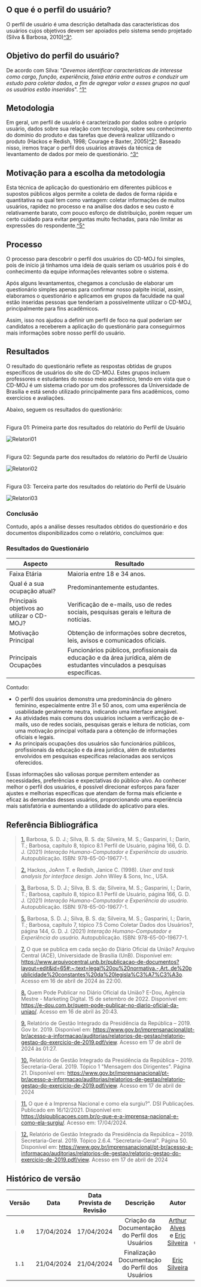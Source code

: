 ## <a>O que é o perfil do usuário?</a>

O perfil de usuário é uma descrição detalhada das características dos usuários cujos objetivos devem ser apoiados pelo sistema sendo projetado (Silva & Barbosa, 2010)<a id="anchor_3" href="#FRM3">^3^</a>.

## <a>Objetivo do perfil do usuário?</a>

De acordo com Silva: "*Devemos identificar características de interesse como cargo, função, experiência, faixa etária entre outros e conduzir um estudo para coletar dados, a fim de agregar valor a esses grupos na qual os usuários estão inseridos*". <a id="anchor_1" href="#FRM1">^1^</a>

## <a>Metodologia</a>

Em geral, um perfil de usuário é caracterizado por dados sobre o próprio usuário, dados sobre sua relação com tecnologia, sobre seu conhecimento do domínio do produto e das tarefas que deverá realizar utilizando o produto (Hackos e Redish, 1998; Courage e Baxter, 2005)<a id="anchor_2" href="#FRM2">^2^</a>. Baseado nisso, iremos traçar o perfil dos usuários através da técnica de levantamento de dados por meio de questionário. <a id="anchor_3" href="#FRM3">^3^</a>

## <a>Motivação para a escolha da metodologia</a>

Esta técnica de aplicação do questionário em diferentes públicos e supostos públicos algos permite a coleta de dados de forma rápida e quantitativa na qual tem como vantagem: coletar informações de muitos usuários, rapidez no processo e na análise dos dados e seu custo é relativamente barato, com pouco esforço de distribuição, porém requer um certo cuidado para evitar perguntas muito fechadas, para não limitar as expressões do respondente.<a id="anchor_5" href="#FRM5">^5^</a>

## <a>Processo</a>

O processo para descobrir o perfil dos usuários do CD-MOJ foi simples, pois de início já tinhamos uma ideia de quais seriam os usuários pois é do conhecimento da equipe informações relevantes sobre o sistema.

Após alguns levantamentos, chegamos a conclusão de elaborar um questionário simples apenas para confirmar nosso palpite inicial, assim, elaboramos o questionário e aplicamos em grupos da faculdade na qual estão inseridas pessoas que tenderiam a possivelmente utilizar o CD-MOJ, principalmente para fins acadêmicos.

Assim, isso nos ajudou a definir um perfil de foco na qual poderiam ser candidatos a receberem a aplicação do questionário para conseguirmos mais informações sobre nosso perfil do usuário.


## <a>Resultados</a>

O resultado do questionário reflete as respostas obtidas de grupos específicos de usuários do site do CD-MOJ. Estes grupos incluem professores e estudantes do nosso meio acadêmico, tendo em vista que o CD-MOJ é um sistema criado por um dos professores da Universidade de Brasília e está sendo utilizado principalmente para fins acadêmicos, como exercícios e avaliações.

Abaixo, seguem os resultados do questionário:

</br>
Figura 01: Primeira parte dos resultados do relatório do Perfil de Usuário

![Relatori01][def]

</br>
Figura 02: Segunda parte dos resultados do relatório do Perfil de Usuário

![Relatori02][def2]

</br>
Figura 03: Terceira parte dos resultados do relatório do Perfil de Usuário

![Relatori03][def3]

### Conclusão

Contudo, após a análise desses resultados obtidos do questionário e dos documentos disponibilizados como o relatório, concluímos que:

### Resultados do Questionário

| Aspecto                         | Resultado                                                          |
|---------------------------------|-----------------------------------------------------------------------|
| Faixa Etária                     | Maioria entre 18 e 34 anos.                                           |
| Qual é a sua ocupação atual? | Predominantemente estudantes.                 |
| Principais objetivos ao utilizar o CD-MOJ? | Verificação de e-mails, uso de redes sociais, pesquisas gerais e leitura de notícias. |
| Motivação Principal              | Obtenção de informações sobre decretos, leis, avisos e comunicados oficiais. |
| Principais Ocupações       | Funcionários públicos, profissionais da educação e da área jurídica, além de estudantes vinculados a pesquisas específicas. |


Contudo:

- O perfil dos usuários demonstra uma predominância do gênero feminino, especialmente entre 31 e 50 anos, com uma experiência de usabilidade geralmente neutra, indicando uma interface amigável.
- As atividades mais comuns dos usuários incluem a verificação de e-mails, uso de redes sociais, pesquisas gerais e leitura de notícias, com uma motivação principal voltada para a obtenção de informações oficiais e legais.
- As principais ocupações dos usuários são funcionários públicos, profissionais da educação e da área jurídica, além de estudantes envolvidos em pesquisas específicas relacionadas aos serviços oferecidos.

Essas informações são valiosas porque permitem entender as necessidades, preferências e expectativas do público-alvo. Ao conhecer melhor o perfil dos usuários, é possível direcionar esforços para fazer ajustes e melhorias específicas que atendam de forma mais eficiente e eficaz às demandas desses usuários, proporcionando uma experiência mais satisfatória e aumentando a utilidade do aplicativo para eles.





## <a>Referência Bibliográfica</a>

> <a id="FRM1" href="#anchor_1">1.</a> Barbosa, S. D. J.; Silva, B. S. da; Silveira, M. S.; Gasparini, I.; Darin, T.; Barbosa, capítulo 8, tópico 8.1 Perfil de Usuário, página 166, G. D. J. (2021) *Interação Humano-Computador e Experiência do usuário.* Autopublicação. ISBN: 978-65-00-19677-1.


> <a id="FRM2" href="#anchor_2">2.</a> Hackos, JoAnn T. e Redish, Janice C. (1998). *User and task analysis for interface design.* John Wiley & Sons, Inc., USA.

> <a id="FRM3" href="#anchor_3">3.</a> Barbosa, S. D. J.; Silva, B. S. da; Silveira, M. S.; Gasparini, I.; Darin, T.; Barbosa, capítulo 8, tópico 8.1 Perfil de Usuário, página 166, G. D. J. (2021) *Interação Humano-Computador e Experiência do usuário.* Autopublicação. ISBN: 978-65-00-19677-1.


> <a id="FRM5" href="#anchor_5">5.</a> Barbosa, S. D. J.; Silva, B. S. da; Silveira, M. S.; Gasparini, I.; Darin, T.; Barbosa, capítulo 7, tópico 7.5 Como Coletar Dados dos Usuários?, página 144, G. D. J. (2021) *Interação Humano-Computador e Experiência do usuário.* Autopublicação. ISBN: 978-65-00-19677-1.

> <a id="FRM7" href="#anchor_7">7.</a> O que se publica em cada seção do Diário Oficial da União? Arquivo Central (ACE), Universidade de Brasília (UnB). Disponível em: <https://www.arquivocentral.unb.br/publicacao-de-documentos?layout=edit&id=65#:~:text=legal%20ou%20normativa.-,Art.,de%20publicidade%20constantes%20da%20legisla%C3%A7%C3%A3o>. Acesso em 16 de abril de 2024 às 22:00.

>  <a id="FRM8" href="#anchor_8">8.</a> Quem Pode Publicar no Diário Oficial da União? E-Dou, Agência Mestre - Marketing Digital. 15 de setembro de 2022. Disponível em: <https://e-dou.com.br/quem-pode-publicar-no-diario-oficial-da-uniao/>. Acesso em 16 de abril às 20:43.

>  <a id="FRM9" href="#anchor_9">9.</a> Relatório de Gestão Integrado da Presidência da República – 2019. Gov br. 2019. Disponível em: <https://www.gov.br/imprensanacional/pt-br/acesso-a-informacao/auditorias/relatorios-de-gestao/relatorio-gestao-do-exercicio-de-2019.pdf/view>. Acesso em 17 de abril de 2024 às 01:27.

> <a id="FRM10" href="#anchor_10">10.</a> Relatório de Gestão Integrado da Presidência da República – 2019. Secretaria-Geral. 2019. Tópico 1 "Mensagem dos Dirigentes". Página 21. Disponível em: <https://www.gov.br/imprensanacional/pt-br/acesso-a-informacao/auditorias/relatorios-de-gestao/relatorio-gestao-do-exercicio-de-2019.pdf/view>. Acesso em 17 de abril de 2024

> <a id="FRM11" href="#anchor_11">11.</a> O que é a Imprensa Nacional e como ela surgiu?". DSI Publicações. Publicado em 16/12/2021. Disponível em: https://dsipublicacoes.com.br/o-que-e-a-imprensa-nacional-e-como-ela-surgiu/. Acesso em: 17/04/2024.

> <a id="FRM12" href="#anchor_12">12.</a> Relatório de Gestão Integrado da Presidência da República – 2019. Secretaria-Geral. 2019. Tópico 2.6.4. "Secretaria-Geral". Página 50. Disponível em: <https://www.gov.br/imprensanacional/pt-br/acesso-a-informacao/auditorias/relatorios-de-gestao/relatorio-gestao-do-exercicio-de-2019.pdf/view>. Acesso em 17 de abril de 2024


## Histórico de versão
|Versão|Data|Data Prevista de Revisão|Descrição|Autor|Revisor|
| :------: | :----------: |:-----------: | :----------------------: | :---------: |:---------: |
| `1.0` | 17/04/2024 | 17/04/2024 |Criação da Documentação do Perfil dos Usuários | [Arthur Alves](https://github.com/Arthrok) e [Eric Silveira](https://github.com/ericbky) | João Artur, Luiz Gustavo |
| `1.1` | 21/04/2024 | 21/04/2024 |Finalização Documentação do Perfil dos Usuários | [Eric Silveira](https://github.com/ericbky) | [Arthur Alves](https://github.com/Arthrok)|

[def]: https://github.com/Requisitos-de-Software/2024.1-DiarioOficialdaUniao/blob/git-pages/docs/assets/Relatorio01.png

[def2]: https://github.com/Requisitos-de-Software/2024.1-DiarioOficialdaUniao/blob/git-pages/docs/assets/Relatorio02.png

[def3]: https://github.com/Requisitos-de-Software/2024.1-DiarioOficialdaUniao/blob/git-pages/docs/assets/Relatorio02.png